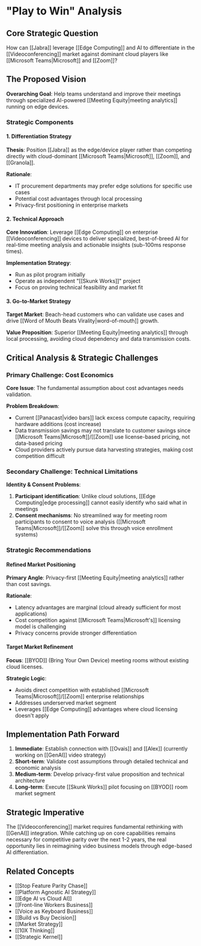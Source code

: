 # "Play to Win" Analysis

## Core Strategic Question

How can [[Jabra]] leverage [[Edge Computing]] and AI to differentiate in the [[Videoconferencing]] market against dominant cloud players like [[Microsoft Teams|Microsoft]] and [[Zoom]]?

## The Proposed Vision

**Overarching Goal**: Help teams understand and improve their meetings through specialized AI-powered [[Meeting Equity|meeting analytics]] running on edge devices.

### Strategic Components

#### 1. Differentiation Strategy

**Thesis**: Position [[Jabra]] as the edge/device player rather than competing directly with cloud-dominant [[Microsoft Teams|Microsoft]], [[Zoom]], and [[Granola]].

**Rationale**:

- IT procurement departments may prefer edge solutions for specific use cases
- Potential cost advantages through local processing
- Privacy-first positioning in enterprise markets

#### 2. Technical Approach

**Core Innovation**: Leverage [[Edge Computing]] on enterprise [[Videoconferencing]] devices to deliver specialized, best-of-breed AI for real-time meeting analysis and actionable insights (sub-100ms response times).

**Implementation Strategy**:

- Run as pilot program initially
- Operate as independent "[[Skunk Works]]" project
- Focus on proving technical feasibility and market fit

#### 3. Go-to-Market Strategy

**Target Market**: Beach-head customers who can validate use cases and drive [[Word of Mouth Beats Virality|word-of-mouth]] growth.

**Value Proposition**: Superior [[Meeting Equity|meeting analytics]] through local processing, avoiding cloud dependency and data transmission costs.

## Critical Analysis & Strategic Challenges

### Primary Challenge: Cost Economics

**Core Issue**: The fundamental assumption about cost advantages needs validation.

**Problem Breakdown**:

- Current [[Panacast|video bars]] lack excess compute capacity, requiring hardware additions (cost increase)
- Data transmission savings may not translate to customer savings since [[Microsoft Teams|Microsoft]]/[[Zoom]] use license-based pricing, not data-based pricing
- Cloud providers actively pursue data harvesting strategies, making cost competition difficult

### Secondary Challenge: Technical Limitations

**Identity & Consent Problems**:

1. **Participant identification**: Unlike cloud solutions, [[Edge Computing|edge processing]] cannot easily identify who said what in meetings
2. **Consent mechanisms**: No streamlined way for meeting room participants to consent to voice analysis ([[Microsoft Teams|Microsoft]]/[[Zoom]] solve this through voice enrollment systems)

### Strategic Recommendations

#### Refined Market Positioning

**Primary Angle**: Privacy-first [[Meeting Equity|meeting analytics]] rather than cost savings.

**Rationale**:

- Latency advantages are marginal (cloud already sufficient for most applications)
- Cost competition against [[Microsoft Teams|Microsoft's]] licensing model is challenging
- Privacy concerns provide stronger differentiation

#### Target Market Refinement

**Focus**: [[BYOD]] (Bring Your Own Device) meeting rooms without existing cloud licenses.

**Strategic Logic**:

- Avoids direct competition with established [[Microsoft Teams|Microsoft]]/[[Zoom]] enterprise relationships
- Addresses underserved market segment
- Leverages [[Edge Computing]] advantages where cloud licensing doesn't apply

## Implementation Path Forward

1. **Immediate**: Establish connection with [[Ovais]] and [[Alex]] (currently working on [[GenAI]] video strategy)
2. **Short-term**: Validate cost assumptions through detailed technical and economic analysis
3. **Medium-term**: Develop privacy-first value proposition and technical architecture
4. **Long-term**: Execute [[Skunk Works]] pilot focusing on [[BYOD]] room market segment

## Strategic Imperative

The [[Videoconferencing]] market requires fundamental rethinking with [[GenAI]] integration. While catching up on core capabilities remains necessary for competitive parity over the next 1-2 years, the real opportunity lies in reimagining video business models through edge-based AI differentiation.

## Related Concepts
- [[Stop Feature Parity Chase]]
- [[Platform Agnostic AI Strategy]]
- [[Edge AI vs Cloud AI]]
- [[Front-line Workers Business]]
- [[Voice as Keyboard Business]]
- [[Build vs Buy Decision]]
- [[Market Strategy]]
- [[10X Thinking]]
- [[Strategic Kernel]]